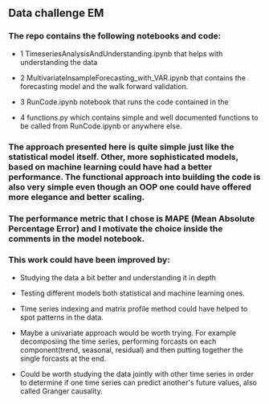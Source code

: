 ## Data challenge EM

### The repo contains the following notebooks and code: 
- 1 TimeseriesAnalysisAndUnderstanding.ipynb that helps with understanding the data

- 2 MultivariateInsampleForecasting_with_VAR.ipynb that contains the forecasting model and the walk forward validation.

- 3 RunCode.ipynb notebook that runs the code contained in the 

- 4 functions.py which contains simple and well documented functions to be called from RunCode.ipynb or anywhere else.   

### The approach presented here is quite simple just like the statistical model itself. Other, more sophisticated models, based on machine learning could have had a better performance. The functional approach into building the code is also very simple even though an OOP one could have offered more elegance and better scaling. 

### The performance metric that I chose is MAPE (Mean Absolute Percentage Error) and I motivate the choice inside the comments in the model notebook.

### This work could have been improved by:

- Studying the data a bit better and understanding it in depth

- Testing different models both statistical and machine learning ones. 

- Time series indexing and matrix profile method could have helped to spot patterns in the data.

- Maybe a univariate approach would be worth trying. For example decomposiing the time series, performing forcasts on each component(trend, seasonal, residual) and then putting together the single forcasts at the end.  

- Could be worth studying the data jointly with other time series in order to determine if one time series can predict another's future values, also called Granger causality.

